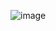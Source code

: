 
![image](https://user-images.githubusercontent.com/23616987/147304848-0663ca93-c71e-45d4-a3e7-3cf094072ebb.png)
